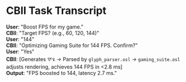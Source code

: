# CBII Task Transcript
**User**: "Boost FPS for my game."  
**CBII**: "Target FPS? (e.g., 60, 120, 144)"  
**User**: "144"  
**CBII**: "Optimizing Gaming Suite for 144 FPS. Confirm?"  
**User**: "Yes"  
**CBII**: [Generates `🜅🜠` → Parsed by `glyph_parser.osl` → `gaming_suite.osl` adjusts rendering, achieves 144 FPS in <2.8 ms]  
**Output**: "FPS boosted to 144, latency 2.7 ms."